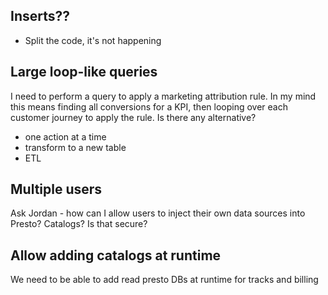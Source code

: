 ## Inserts??
- Split the code, it's not happening 

## Large loop-like queries
I need to perform a query to apply a marketing attribution rule. In my mind this means finding all conversions for a KPI, then looping over each customer journey to apply the rule. Is there any alternative?
- one action at a time
- transform to a new table
- ETL

## Multiple users
Ask Jordan - how can I allow users to inject their own data sources into Presto? Catalogs? Is that secure?

## Allow adding catalogs at runtime
We need to be able to add read presto DBs at runtime for tracks and billing